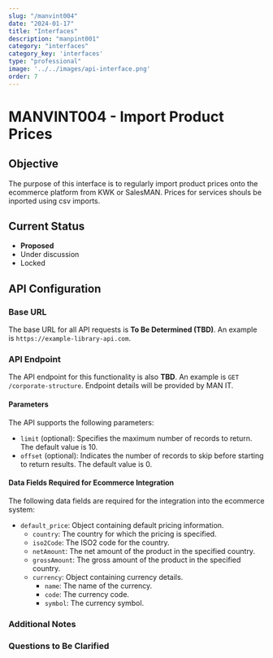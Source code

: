 ```yaml
---
slug: "/manvint004"
date: "2024-01-17"
title: "Interfaces"
description: "manpint001"
category: "interfaces"
category_key: 'interfaces'
type: "professional"
image: '../../images/api-interface.png'
order: 7
---
```


# MANVINT004 - Import Product Prices

## Objective

The purpose of this interface is to regularly import product prices onto the ecommerce platform from KWK or SalesMAN. Prices for services shouls be inported using csv imports.

## Current Status

- **Proposed**
- Under discussion
- Locked

## API Configuration

### Base URL

The base URL for all API requests is **To Be Determined (TBD)**. An example is `https://example-library-api.com`.

### API Endpoint

The API endpoint for this functionality is also **TBD**. An example is `GET /corporate-structure`. Endpoint details will be provided by MAN IT.

#### Parameters

The API supports the following parameters:

- `limit` (optional): Specifies the maximum number of records to return. The default value is 10.
- `offset` (optional): Indicates the number of records to skip before starting to return results. The default value is 0.

#### Data Fields Required for Ecommerce Integration

The following data fields are required for the integration into the ecommerce system:

- `default_price`: Object containing default pricing information.
  - `country`: The country for which the pricing is specified.
  - `iso2Code`: The ISO2 code for the country.
  - `netAmount`: The net amount of the product in the specified country.
  - `grossAmount`: The gross amount of the product in the specified country.
  - `currency`: Object containing currency details.
    - `name`: The name of the currency.
    - `code`: The currency code.
    - `symbol`: The currency symbol.

### Additional Notes

### Questions to Be Clarified
